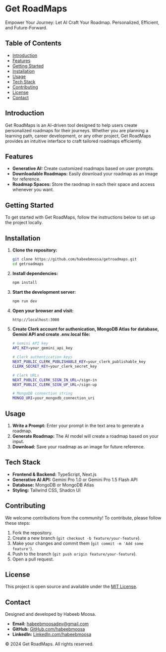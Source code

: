 # Get RoadMaps

Empower Your Journey: Let AI Craft Your Roadmap. Personalized, Efficient, and Future-Forward.

## Table of Contents

- [Introduction](#introduction)
- [Features](#features)
- [Getting Started](#getting-started)
- [Installation](#installation)
- [Usage](#usage)
- [Tech Stack](#tech-stack)
- [Contributing](#contributing)
- [License](#license)
- [Contact](#contact)

## Introduction

Get RoadMaps is an AI-driven tool designed to help users create personalized roadmaps for their journeys. Whether you are planning a learning path, career development, or any other project, Get RoadMaps provides an intuitive interface to craft tailored roadmaps efficiently.

## Features

- **Generative AI:** Create customized roadmaps based on user prompts.
- **Downloadable Roadmaps:** Easily download your roadmap as an image for reference.
- **Roadmap Spaces:** Store the raodmap in each their space and access whenever you want.

## Getting Started

To get started with Get RoadMaps, follow the instructions below to set up the project locally.

## Installation

1. **Clone the repository:**

   ```bash
   git clone https://github.com/habeebmoosa/getroadmaps.git
   cd getroadmaps
   ```
2. **Install dependencies:**

    ```bash
    npm install
    ```
3. **Start the development server:**

    ```bash
    npm run dev
    ```
4. **Open your browser and visit:**

    ```bash
    http://localhost:3000
    ```
5. **Create Clerk account for authenication, MongoDB Atlas for database, Gemini API and create .env.local file:**

    ```bash
    # Gemini API key
    API_KEY=your_gemini_api_key

    # Clerk authentication keys
    NEXT_PUBLIC_CLERK_PUBLISHABLE_KEY=your_clerk_publishable_key
    CLERK_SECRET_KEY=your_clerk_secret_key

    # Clerk URLs
    NEXT_PUBLIC_CLERK_SIGN_IN_URL=/sign-in
    NEXT_PUBLIC_CLERK_SIGN_UP_URL=/sign-up

    # MongoDB connection string
    MONGO_URI=your_mongodb_connection_uri
    ```

## Usage

1. **Write a Prompt:** Enter your prompt in the text area to generate a roadmap.
2. **Generate Roadmap:** The AI model will create a roadmap based on your input.
3. **Download:** Save your roadmap as an image for future reference.

## Tech Stack

- **Frontend & Backend:** TypeScript, Next.js
- **Generative AI API:** Gemini Pro 1.0 or Gemini Pro 1.5 Flash API
- **Database:** MongoDB or MongoDB Atlas
- **Styling:** Tailwind CSS, Shadcn UI

## Contributing

We welcome contributions from the community! To contribute, please follow these steps:

1. Fork the repository.
2. Create a new branch (`git checkout -b feature/your-feature`).
3. Make your changes and commit them (`git commit -m 'Add some feature'`).
4. Push to the branch (`git push origin feature/your-feature`).
5. Open a pull request.

## License

This project is open source and available under the [MIT License](LICENSE).

## Contact

Designed and developed by Habeeb Moosa.

- **Email:** habeebmoosadev@gmail.com
- **GitHub:** [GitHub.com/habeebmoosa](https://github.com/habeebmoosa)
- **LinkedIn:** [LinkedIn.com/habeebmoosa](https://www.linkedin.com/in/habeebmoosa)

© 2024 Get RoadMaps. All rights reserved.

